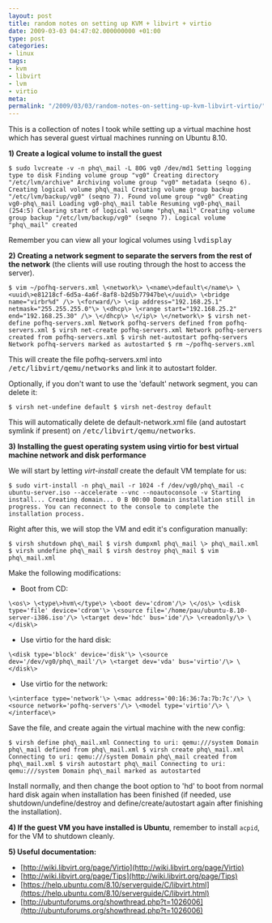 ```yaml
---
layout: post
title: random notes on setting up KVM + libvirt + virtio
date: 2009-03-03 04:47:02.000000000 +01:00
type: post
categories:
- linux
tags:
- kvm
- libvirt
- lvm
- virtio
meta:
permalink: "/2009/03/03/random-notes-on-setting-up-kvm-libvirt-virtio/"
---
```

This is a collection of notes I took while setting up a virtual machine host which has several guest virtual machines running on Ubuntu 8.10.

**1) Create a logical volume to install the guest**

```
$ sudo lvcreate -v -n phq\_mail -L 80G vg0 /dev/md1 Setting logging type to disk Finding volume group "vg0" Creating directory "/etc/lvm/archive" Archiving volume group "vg0" metadata (seqno 6). Creating logical volume phq\_mail Creating volume group backup "/etc/lvm/backup/vg0" (seqno 7). Found volume group "vg0" Creating vg0-phq\_mail Loading vg0-phq\_mail table Resuming vg0-phq\_mail (254:5) Clearing start of logical volume "phq\_mail" Creating volume group backup "/etc/lvm/backup/vg0" (seqno 7). Logical volume "phq\_mail" created
```

Remember you can view all your logical volumes using <tt>lvdisplay</tt>

**2) Creating a network segment to separate the servers from the rest of the network** (the clients will use routing through the host to access the server).

```
$ vim ~/pofhq-servers.xml \<network\> \<name\>default\</name\> \<uuid\>e81218cf-6d5a-4a6f-8af8-b2d5b77947be\</uuid\> \<bridge name="virbr%d" /\> \<forward/\> \<ip address="192.168.25.1" netmask="255.255.255.0"\> \<dhcp\> \<range start="192.168.25.2" end="192.168.25.30" /\> \</dhcp\> \</ip\> \</network\> $ virsh net-define pofhq-servers.xml Network pofhq-servers defined from pofhq-servers.xml $ virsh net-create pofhq-servers.xml Network pofhq-servers created from pofhq-servers.xml $ virsh net-autostart pofhq-servers Network pofhq-servers marked as autostarted $ rm ~/pofhq-servers.xml
```

This will create the file pofhq-servers.xml into <tt>/etc/libvirt/qemu/networks</tt> and link it to autostart folder.

Optionally, if you don't want to use the 'default' network segment, you can delete it:

```
$ virsh net-undefine default $ virsh net-destroy default
```

This will automatically delete de default-network.xml file (and autostart symlink if present) on <tt>/etc/libvirt/qemu/networks</tt>.

**3) Installing the guest operating system using virtio for best virtual machine network and disk performance**

We will start by letting _virt-install_ create the default VM template for us:

```
$ sudo virt-install -n phq\_mail -r 1024 -f /dev/vg0/phq\_mail -c ubuntu-server.iso --accelerate --vnc --noautoconsole -v Starting install... Creating domain... 0 B 00:00 Domain installation still in progress. You can reconnect to the console to complete the installation process.
```

Right after this, we will stop the VM and edit it's configuration manually:

```
$ virsh shutdown phq\_mail $ virsh dumpxml phq\_mail \> phq\_mail.xml $ virsh undefine phq\_mail $ virsh destroy phq\_mail $ vim phq\_mail.xml
```

Make the following modifications:

- Boot from CD:

```
\<os\> \<type\>hvm\</type\> \<boot dev='cdrom'/\> \</os\> \<disk type='file' device='cdrom'\> \<source file='/home/pau/ubuntu-8.10-server-i386.iso'/\> \<target dev='hdc' bus='ide'/\> \<readonly/\> \</disk\>
```

- Use virtio for the hard disk:

```
\<disk type='block' device='disk'\> \<source dev='/dev/vg0/phq\_mail'/\> \<target dev='vda' bus='virtio'/\> \</disk\>
```

- Use virtio for the network:

```
\<interface type='network'\> \<mac address='00:16:36:7a:7b:7c'/\> \<source network='pofhq-servers'/\> \<model type='virtio'/\> \</interface\>
```

Save the file, and create again the virtual machine with the new config:

```
$ virsh define phq\_mail.xml Connecting to uri: qemu:///system Domain phq\_mail defined from phq\_mail.xml $ virsh create phq\_mail.xml Connecting to uri: qemu:///system Domain phq\_mail created from phq\_mail.xml $ virsh autostart phq\_mail Connecting to uri: qemu:///system Domain phq\_mail marked as autostarted
```

Install normally, and then change the boot option to 'hd' to boot from normal hard disk again when installation has been finished (if needed, use shutdown/undefine/destroy and define/create/autostart again after finishing the installation).

**4) If the guest VM you have installed is Ubuntu**, remember to install `acpid`, for the VM to shutdown cleanly.

**5) Useful documentation:**

- [http://wiki.libvirt.org/page/Virtio](http://wiki.libvirt.org/page/Virtio)
- [http://wiki.libvirt.org/page/Tips](http://wiki.libvirt.org/page/Tips)
- [https://help.ubuntu.com/8.10/serverguide/C/libvirt.html](https://help.ubuntu.com/8.10/serverguide/C/libvirt.html)
- [http://ubuntuforums.org/showthread.php?t=1026006](http://ubuntuforums.org/showthread.php?t=1026006)
